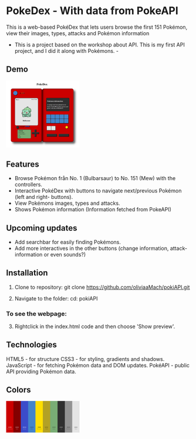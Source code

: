 # PokeDex - With data from PokeAPI
This is a web-based PokéDex that lets users browse the first 151 Pokémon, view their images, types, attacks and Pokémon information 

- This is a project based on the workshop about API. This is my first API project, and I did it along with Pokémons. -


## Demo

<img src="/imgs/pokedex.png" width="200px">


## Features 

- Browse Pokémon från No. 1 (Bulbarsaur) to No. 151 (Mew) with the controllers.
- Interactive PokéDex with buttons to navigate next/previous Pokémon (left and right- buttons).
- View Pokémons images, types and attacks. 
- Shows Pokémon information (Information fetched from PokeAPI)

## Upcoming updates
- Add searchbar for easily finding Pokémons.
- Add more interactives in the other buttons (change information, attack-information or even sounds?)


## Installation
1. Clone to repository:
    git clone https://github.com/oliviaaMach/pokiAPI.git

2. Navigate to the folder:
    cd: pokiAPI

### To see the webpage: 

3. Rightclick in the index.html code and then choose 'Show preview'.


## Technologies 
HTML5 - for structure
CSS3 - for styling, gradients and shadows.
JavaScript - for fetching Pokémon data and DOM updates.
PokéAPI - public API providing Pokémon data.

## Colors 

<img src="/imgs/pokeapi_colors.png" width="200px">
